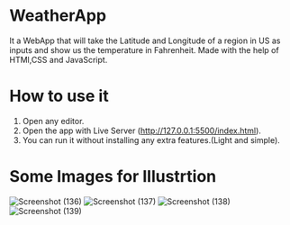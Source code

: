 # WeatherApp

It a WebApp that will take the Latitude and Longitude of a region in US as inputs and show us the temperature in Fahrenheit.
Made with the help of HTMl,CSS and JavaScript.

# How to use it

1. Open any editor.
2. Open the app with Live Server (http://127.0.0.1:5500/index.html).
3. You can run it without installing any extra features.(Light and simple).

# Some Images for Illustrtion

![Screenshot (136)](https://user-images.githubusercontent.com/65221033/158014005-1366cce2-81a2-41ee-88f3-acede0636b5b.png)
![Screenshot (137)](https://user-images.githubusercontent.com/65221033/158013998-f46689b0-6e24-4c57-8385-9ca9fd7f6cbd.png)
![Screenshot (138)](https://user-images.githubusercontent.com/65221033/158014001-c4b17f32-f6d6-45a7-ba1e-c8df6c506bdc.png)
![Screenshot (139)](https://user-images.githubusercontent.com/65221033/158014002-a053125e-ddb8-445e-87cd-b75f23fdd7b7.png)






